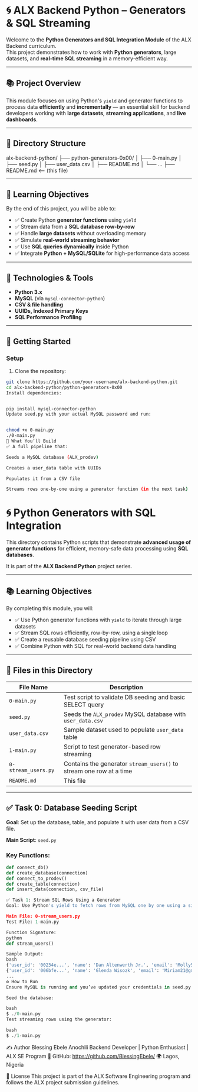 # 🌀 ALX Backend Python – Generators & SQL Streaming

Welcome to the **Python Generators and SQL Integration Module** of the ALX Backend curriculum.  
This project demonstrates how to work with **Python generators**, large datasets, and **real-time SQL streaming** in a memory-efficient way.

---

## 📚 Project Overview

This module focuses on using Python's `yield` and generator functions to process data **efficiently** and **incrementally** — an essential skill for backend developers working with **large datasets**, **streaming applications**, and **live dashboards**.

---

## 📁 Directory Structure

alx-backend-python/
├── python-generators-0x00/
│ ├── 0-main.py
│ ├── seed.py
│ ├── user_data.csv
│ ├── README.md
│ └── ...
├── README.md <-- (this file)


---

## 🎯 Learning Objectives

By the end of this project, you will be able to:

- ✅ Create Python **generator functions** using `yield`
- ✅ Stream data from a **SQL database row-by-row**
- ✅ Handle **large datasets** without overloading memory
- ✅ Simulate **real-world streaming behavior**
- ✅ Use **SQL queries dynamically** inside Python
- ✅ Integrate **Python + MySQL/SQLite** for high-performance data access

---

## 🔧 Technologies & Tools

- **Python 3.x**
- **MySQL** (via `mysql-connector-python`)
- **CSV & file handling**
- **UUIDs, Indexed Primary Keys**
- **SQL Performance Profiling**

---

## 🚀 Getting Started

### Setup

1. Clone the repository:
```bash
git clone https://github.com/your-username/alx-backend-python.git
cd alx-backend-python/python-generators-0x00
Install dependencies:


pip install mysql-connector-python
Update seed.py with your actual MySQL password and run:


chmod +x 0-main.py
./0-main.py
🧪 What You’ll Build
✅ A full pipeline that:

Seeds a MySQL database (ALX_prodev)

Creates a user_data table with UUIDs

Populates it from a CSV file

Streams rows one-by-one using a generator function (in the next task)

`````
# 🌀 Python Generators with SQL Integration

This directory contains Python scripts that demonstrate **advanced usage of generator functions** for efficient, memory-safe data processing using **SQL databases**.

It is part of the **ALX Backend Python** project series.

---

## 📚 Learning Objectives

By completing this module, you will:

- ✅ Use Python generator functions with `yield` to iterate through large datasets
- ✅ Stream SQL rows efficiently, row-by-row, using a single loop
- ✅ Create a reusable database seeding pipeline using CSV
- ✅ Combine Python with SQL for real-world backend data handling

---

## 📁 Files in this Directory

| File Name              | Description |
|------------------------|-------------|
| `0-main.py`            | Test script to validate DB seeding and basic SELECT query |
| `seed.py`              | Seeds the `ALX_prodev` MySQL database with `user_data.csv` |
| `user_data.csv`        | Sample dataset used to populate `user_data` table |
| `1-main.py`            | Script to test generator-based row streaming |
| `0-stream_users.py`    | Contains the generator `stream_users()` to stream one row at a time |
| `README.md`            | This file |

---

## ✅ Task 0: Database Seeding Script

**Goal**: Set up the database, table, and populate it with user data from a CSV file.

**Main Script**: `seed.py`

### Key Functions:
```python
def connect_db()
def create_database(connection)
def connect_to_prodev()
def create_table(connection)
def insert_data(connection, csv_file)

✅ Task 1: Stream SQL Rows Using a Generator
Goal: Use Python's yield to fetch rows from MySQL one by one using a single loop.

Main File: 0-stream_users.py
Test File: 1-main.py

Function Signature:
python
def stream_users()

Sample Output:
bash
{'user_id': '00234e...', 'name': 'Dan Altenwerth Jr.', 'email': 'Molly59@gmail.com', 'age': 67}
{'user_id': '006bfe...', 'name': 'Glenda Wisozk', 'email': 'Miriam21@gmail.com', 'age': 119}
...
⚙️ How to Run
Ensure MySQL is running and you’ve updated your credentials in seed.py and 0-stream_users.py.

Seed the database:

bash
$ ./0-main.py
Test streaming rows using the generator:

bash
$ ./1-main.py
`````

✍️ Author
Blessing Ebele Anochili
Backend Developer | Python Enthusiast | ALX SE Program
🔗 GitHub: https://github.com/BlessingEbele/
🌍 Lagos, Nigeria

🔖 License
This project is part of the ALX Software Engineering program and follows the ALX project submission guidelines.
